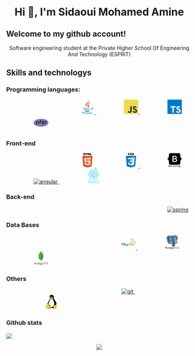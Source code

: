 <h1 align="center">Hi 👋, I'm Sidaoui Mohamed Amine</h1>
<h2 align="left">Welcome to my github account!</h2>
<p align="center">Software engineering student at the Private Higher School Of Engineering And Technology (ESPRIT)</p>
<h2 align="left">Skills and technologys</h2>
<h3 align="left">Programming languages:</h3>
<p align="left"> 
&emsp;&emsp;&emsp;&emsp;&emsp;&emsp;&emsp;&emsp;&emsp;&emsp;&emsp;&emsp;&emsp;&emsp;
 <a  href="https://www.java.com" target="_blank" rel="noreferrer" class="java"> <img src="https://raw.githubusercontent.com/devicons/devicon/master/icons/java/java-original.svg" alt="java" width="40" height="40"/> 
 </a>
&emsp;&emsp;&emsp;&emsp;&emsp;
 <a href="https://developer.mozilla.org/en-US/docs/Web/JavaScript" target="_blank" rel="noreferrer"> <img src="https://raw.githubusercontent.com/devicons/devicon/master/icons/javascript/javascript-original.svg" alt="javascript" width="40" height="40"/> 
 </a>
&emsp;&emsp;&emsp;&emsp;&emsp;
<a href="https://www.typescriptlang.org/" target="_blank" rel="noreferrer"> <img src="https://raw.githubusercontent.com/devicons/devicon/master/icons/typescript/typescript-original.svg" alt="typescript" width="40" height="40"/>
 </a>
&emsp;&emsp;&emsp;&emsp;&emsp;
<a href="https://www.php.net" target="_blank" rel="noreferrer"> <img src="https://raw.githubusercontent.com/devicons/devicon/master/icons/php/php-original.svg" alt="php" width="40" height="40"/> </a>
</p>
<h3 align="left">Front-end</h3>
<p align="left">
&emsp;&emsp;&emsp;&emsp;&emsp;&emsp;&emsp;&emsp;&emsp;&emsp;&emsp;&emsp;&emsp;&emsp;
<a href="https://www.w3.org/html/" target="_blank" rel="noreferrer"> <img src="https://raw.githubusercontent.com/devicons/devicon/master/icons/html5/html5-original-wordmark.svg" alt="html5" width="40" height="40"/> </a>
 &emsp;&emsp;&emsp;&emsp;&emsp;
<a href="https://www.w3schools.com/css/" target="_blank" rel="noreferrer"> 
<img src="https://raw.githubusercontent.com/devicons/devicon/master/icons/css3/css3-original-wordmark.svg" alt="css3" width="40" height="40"/> </a>
 &emsp;&emsp;&emsp;&emsp;&emsp;
<a href="https://getbootstrap.com" target="_blank" rel="noreferrer">
 <img src="https://raw.githubusercontent.com/devicons/devicon/master/icons/bootstrap/bootstrap-plain-wordmark.svg" alt="bootstrap" width="40" height="40"/> </a>
 &emsp;&emsp;&emsp;&emsp;&emsp;
<a href="https://angular.io" target="_blank" rel="noreferrer">
 <img src="https://angular.io/assets/images/logos/angular/angular.svg" alt="angular" width="40" height="40"/> </a> 
 &emsp;&emsp;&emsp;&emsp;&emsp;
 <a href="https://reactjs.org/" target="_blank" rel="noreferrer"> 
<img src="https://raw.githubusercontent.com/devicons/devicon/master/icons/react/react-original-wordmark.svg" alt="react" width="40" height="40"/> </a> 
 </p>
<h3 align"left">Back-end</h3>
<p align="left">
&emsp;&emsp;&emsp;&emsp;&emsp;&emsp;&emsp;&emsp;&emsp;&emsp;&emsp;&emsp;&emsp;&emsp; &emsp;&emsp;&emsp;&emsp;&emsp; &emsp;&emsp;&emsp;&emsp;&emsp; &emsp;&emsp;&emsp;&emsp;&emsp;&emsp;
<a href="https://spring.io/" target="_blank" rel="noreferrer"> <img src="https://www.vectorlogo.zone/logos/springio/springio-icon.svg" alt="spring" width="40" height="40"/> 
</a>
</p>
<h3 align="left">Data Bases</h3>
<p align="left">
 &emsp;&emsp;&emsp;&emsp;&emsp;&emsp;&emsp;&emsp;&emsp;&emsp;&emsp;&emsp;&emsp;&emsp;&emsp;&emsp;&emsp;&emsp;&emsp;&emsp;&emsp;&emsp;
<a href="https://www.mysql.com/" target="_blank" rel="noreferrer">
<img src="https://raw.githubusercontent.com/devicons/devicon/master/icons/mysql/mysql-original-wordmark.svg" alt="mysql" width="40" height="40"/> </a>
&emsp;&emsp;&emsp;&emsp;&emsp;
<a href="https://www.postgresql.org" target="_blank" rel="noreferrer">
 <img src="https://raw.githubusercontent.com/devicons/devicon/master/icons/postgresql/postgresql-original-wordmark.svg" alt="postgresql" width="40" height="40"/>
</a>
&emsp;&emsp;&emsp;&emsp;&emsp;
<a href="https://www.mongodb.com/" target="_blank" rel="noreferrer"> 
<img src="https://raw.githubusercontent.com/devicons/devicon/master/icons/mongodb/mongodb-original-wordmark.svg" alt="mongodb" width="40" height="40"/>
</a> 
 </p>
<h3 align"left">Others</h3>
<p align="left">
 &emsp;&emsp;&emsp;&emsp;&emsp;&emsp;&emsp;&emsp;&emsp;&emsp;&emsp;&emsp;&emsp;&emsp;&emsp;&emsp;&emsp;&emsp;&emsp;&emsp;&emsp;&emsp;
<a href="https://git-scm.com/" target="_blank" rel="noreferrer"> <img src="https://www.vectorlogo.zone/logos/git-scm/git-scm-icon.svg" alt="git" width="40" height="40"/> </a>  
&emsp;&emsp;&emsp;&emsp;&emsp;&emsp;
&emsp;&emsp;&emsp;&emsp;&emsp;&emsp;&emsp;
<a href="https://www.linux.org/" target="_blank" rel="noreferrer"> <img src="https://raw.githubusercontent.com/devicons/devicon/master/icons/linux/linux-original.svg" alt="linux" width="40" height="40"/> </a>
</p>
<h3 align"left">Github stats</h3>
<p><img align="center" src="https://github-readme-stats.vercel.app/api/top-langs?username=sidaouiMohamedamine&show_icons=true&locale=en&layout-compact&theme-gotham" />
<p align="center"> <img src="https://github-readme-stats.vercel.app/api?username=sidaouiMohamedamine&show_icons=true&theme-gotham" />
